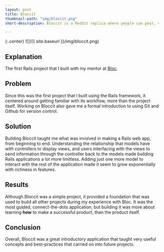 ```yaml
---
layout: post
title: Bloccit
thumbnail-path: "img/bloccit.png"
short-description: Bloccit is a Reddit replica where people can post, vote on, share and save links and comments.

---
```


{:.center}
![]({{ site.baseurl }}/img/bloccit.png)

## Explanation

The first Rails project that I built with my mentor at [Bloc](http://bloc.io).

## Problem

Since this was the first project that I built using the Rails framework, it centered around getting familiar with its workflow, more than the project itself.  Working on Bloccit also gave me a formal introduction to using Git and Github for version control.

## Solution

Building Bloccit taught me what was involved in making a Rails web app, from beginning to end.  Understanding the relationship that models have with controllers to display views, and users interfacing with the views to send information through the controller back to the models made building Rails applications a lot more limitless.  Adding just one more model to interact with the rest of the application made it seem to grow exponentially with richness in features.

## Results

Although Bloccit was a simple project, it provided a foundation that was used to build all other projects during my experience with Bloc.  It was the most guided, connect-the-dots application, but building it was more about learning **how** to make a successful product, than the product itself.

## Conclusion

Overall, Bloccit was a great introductory application that taught very useful concepts and best-practices that carried on into future projects.  